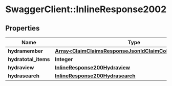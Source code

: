 # SwaggerClient::InlineResponse2002

## Properties
Name | Type | Description | Notes
------------ | ------------- | ------------- | -------------
**hydramember** | [**Array&lt;ClaimClaimsResponseJsonldClaimCollectionReadRead&gt;**](ClaimClaimsResponseJsonldClaimCollectionReadRead.md) |  | 
**hydratotal_items** | **Integer** |  | [optional] 
**hydraview** | [**InlineResponse200Hydraview**](InlineResponse200Hydraview.md) |  | [optional] 
**hydrasearch** | [**InlineResponse200Hydrasearch**](InlineResponse200Hydrasearch.md) |  | [optional] 

